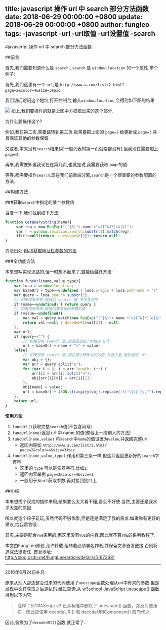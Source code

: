 title: javascript 操作 url 中 search 部分方法函数
date: 2018-06-29 00:00:00 +0800
update: 2018-06-29 00:00:00 +0800
author: fungleo
tags:
    -javascript
    -url
    -url取值
    -url设置值
    -search
---

#javascript 操作 url 中 search 部分方法函数

##前言

首先,我们需要知道什么是 `search` , `search` 是 `window.location` 的一个属性.举个例子:

首先,我们这里有一个 `url`,是 `http://www.a.com/list/2.html?page=2&color=4&size=3#pic`.

我们访问访问这个地址,打开控制台,输入`window.location`,会得到如下图的结果

![](https://raw.githubusercontent.com/fengcms/articles/master/image/b6/fce76ccd8e1c7cc49a99faf583434a.jpg)
如上,我们要操作的就是上图中方框框出来的这个部分.

为什么要操作这个?

例如,我在第二页,需要跳转到第三页,就需要把上面的 `page=2` 给更新成 `page=3` 并且保证其他的参数保留.

又或者,本来没有`search`结果(如一般列表的第一页就啥都没有),但我现在需要加上`page=2`.

再来,我需要知道我现在在第几页,也就是说,我需要获取 `page`的值.

等等,都需要操作`search`.现在我们前后端分离,`search`是一个很重要的参数配置的方法.

##构建方法

###获取`search`中指定的某个参数值

百度一下,我们找到如下方法:

```js
function GetQueryString(name){
     var reg = new RegExp("(^|&)"+ name +"=([^&]*)(&|$)");
     var r = window.location.search.substr(1).match(reg);
     if(r!=null)return  unescape(r[2]); return null;
}
```
方法出处:[用JS获取地址栏参数的方法](http://www.cnblogs.com/fishtreeyu/archive/2011/02/27/1966178.html)

###全功能方法

本来想写实现思路的,但一时想不起来了,直接给最终方法:

```js
function funcUrl(name,value,type){
	var loca = window.location;
	var baseUrl = type==undefined ? loca.origin + loca.pathname + "?" : "";
	var query = loca.search.substr(1);
	// 如果没有传参,就返回 search 值 不包含问号
	if (name==undefined) { return query }
	// 如果没有传值,就返回要查询的参数的值
	if (value==undefined){
		var val = query.match(new RegExp("(^|&)"+ name +"=([^&]*)(&|$)"));
		return val!=null ? decodeURI(val[2]) : null;
	};
	var url;
	if (query=="") {
		// 如果没有 search 值,则返回追加了参数的 url
		url = baseUrl + name + "=" + value;
	}else{
		// 如果没有 search 值,则在其中修改对应的值,并且去重,最后返回 url
		var obj = {};
		var arr = query.split("&");
		for (var i = 0; i < arr.length; i++) {
			arr[i] = arr[i].split("=");
			obj[arr[i][0]] = arr[i][1];
		};
		obj[name] = value;
		url = baseUrl + JSON.stringify(obj).replace(/[\"\{\}]/g,"").replace(/\:/g,"=").replace(/\,/g,"&");
	};
	return url;
}
```

**使用方法**

1. `funcUrl()`获取完整`search`值(不包含问号)
2. `funcUrl(name)`返回 url 中 name 的值(整合上一段别人的方法)
3. `funcUrl(name,value)` 将`search`中`name`的值设置为`value`,并返回完整url
	- 返回内容如 `http://www.a.com/list/2.html?page=2&color=4&size=3#pic`
4. `funcUrl(name,value,type)` 作用和第三条一样,但这只返回更新好的`search`字符串
	- 这里的 `type` 可以是任意字符,比如`1`;
	- 返回内容举例 `page=2&color=4&size=3`;
	- 一般用于从`url`获取参数,再对接到接口上

##小结

本来想找个现成的插件来用,结果要么太大看不懂,要么不好使.当然,主要还是我水平太差的原因.

所以就造个轮子玩玩,虽然代码不够优雅,但是还是满足了我的需求.如果你有更好的建议,给我留言哦.

其实,主要是配合`vue`来用的,但这里没有`VUE`的内容,因此就不算`VUE`的系列教程了.

本文由FungLeo原创,允许转载.但转载必须署名作者,并保留文章首发链接.否则将追究法律责任.
首发地址: http://blog.csdn.net/FungLeo/article/details/51673681

- - - 
2016年6月24日补充

原来从别人那边整合过来的代码使用了`unescape`函数处理从url中传来的参数.但是发现中文在获取之后是乱码.经过查询,从 [w3school JavaScript unescape() 函数](http://www.w3school.com.cn/jsref/jsref_unescape.asp)得到以下内容:

>注释：ECMAScript v3 已从标准中删除了 unescape() 函数，并反对使用它，因此应该用 decodeURI() 和 decodeURIComponent() 取而代之。

因此,替换为了`decodeURI()`函数,就正常了.